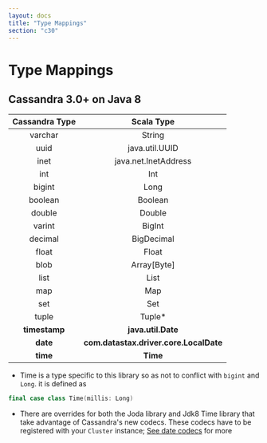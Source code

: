 ```yaml
---
layout: docs
title: "Type Mappings"
section: "c30"
---
```


# Type Mappings

## Cassandra 3.0+ on Java 8

| Cassandra Type |             Scala Type                 |
|:--------------:|:--------------------------------------:|
| varchar        | String                                 |
| uuid           | java.util.UUID                         |
| inet           | java.net.InetAddress                   |
| int            | Int                                    |
| bigint         | Long                                   |
| boolean        | Boolean                                |
| double         | Double                                 |
| varint         | BigInt                                 |
| decimal        | BigDecimal                             |
| float          | Float                                  |
| blob           | Array[Byte]                            |
| list           | List                                   |
| map            | Map                                    |
| set            | Set                                    |
| tuple          | Tuple*
| **timestamp**  | **java.util.Date**                     |
| **date**       | **com.datastax.driver.core.LocalDate** |
| **time**       | **Time**                               |

* Time is a type specific to this library so as not to conflict with `bigint` and `Long`. it is defined as
  
```scala
final case class Time(millis: Long)
```

* There are overrides for both the Joda library and Jdk8 Time library that take advantage of Cassandra's new codecs. 
These codecs have to be registered with your `Cluster` instance; [See date codecs](/30/date-codecs.html) for more
